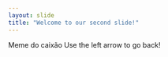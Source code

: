 ```yaml
---
layout: slide
title: "Welcome to our second slide!"
---
```

Meme do caixão
Use the left arrow to go back!
